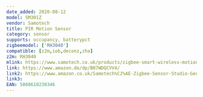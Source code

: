 ```yaml
---
date_added: 2020-08-12
model: SM301Z
vendor: Samotech
title: PIR Motion Sensor
category: sensor
supports: occupancy, batterypct
zigbeemodel: ['RH3040']
compatible: [z2m,iob,deconz,zha]
z2m: RH3040
mlink: https://www.samotech.co.uk/products/zigbee-smart-wireless-motion-sensor-compatible-with-echo-plus-and-echo-show-2nd-generation/
link: https://www.amazon.de/dp/B07WDQCVV4/
link2: https://www.amazon.co.uk/Samotech%C2%AE-Zigbee-Sensor-Studio-Generation/dp/B07WDQCVV4
link3: 
EAN: 5060610230346
---
```


